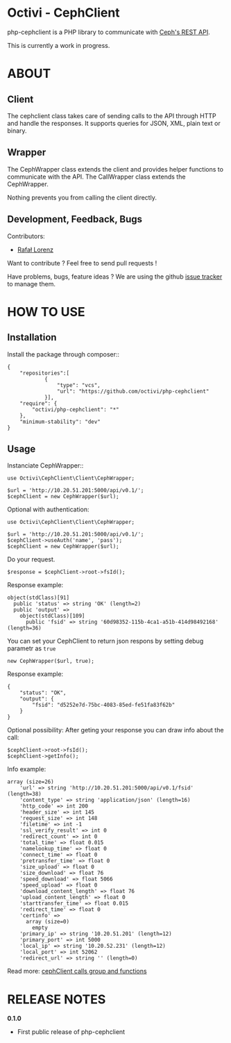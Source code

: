 Octivi - CephClient
======================================

php-cephclient is a PHP library to communicate with [Ceph's REST API](http://ceph.com/docs/master/man/8/ceph-rest-api/).

This is currently a work in progress.

ABOUT
==================================================
Client
--------------------------------------------------

The cephclient class takes care of sending calls to the API through HTTP and
handle the responses. It supports queries for JSON, XML, plain text or binary.

Wrapper
--------------------------------------------------

The CephWrapper class extends the client and provides helper functions to
communicate with the API. The CallWrapper class extends the CephWrapper.

Nothing prevents you from calling the client directly.

Development, Feedback, Bugs
--------------------------------------------------
Contributors:

* [Rafał Lorenz](https://github.com/vardius)

Want to contribute ? Feel free to send pull requests !

Have problems, bugs, feature ideas ?
We are using the github [issue tracker](https://github.com/octivi/php-cephclient/issues) to manage them.

HOW TO USE
==================================================

Installation
----------------
Install the package through composer::

    {
        "repositories":[
                {
                    "type": "vcs",
                    "url": "https://github.com/octivi/php-cephclient"
                }],
        "require": {
            "octivi/php-cephclient": "*"
        },    
        "minimum-stability": "dev"
    }


Usage
----------------
Instanciate CephWrapper::

    use Octivi\CephClient\Client\CephWrapper;

    $url = 'http://10.20.51.201:5000/api/v0.1/';
    $cephClient = new CephWrapper($url);

Optional with authentication:

    use Octivi\CephClient\Client\CephWrapper;

    $url = 'http://10.20.51.201:5000/api/v0.1/';
    $cephClient->useAuth('name', 'pass');
    $cephClient = new CephWrapper($url);

Do your request.

    $response = $cephClient->root->fsId();

Response example:

    object(stdClass)[91]
      public 'status' => string 'OK' (length=2)
      public 'output' => 
        object(stdClass)[109]
          public 'fsid' => string '60d98352-115b-4ca1-a51b-414d98492168' (length=36)

You can set your CephClient to return json respons by setting debug parametr as `true`

    new CephWrapper($url, true);


Response example:

    {
        "status": "OK",
        "output": {
            "fsid": "d5252e7d-75bc-4083-85ed-fe51fa83f62b"
        }
    }

Optional possibility:
After geting your response you can draw info about the call:

    $cephClient->root->fsId();
    $cephClient->getInfo();

Info example:

    array (size=26)
        'url' => string 'http://10.20.51.201:5000/api/v0.1/fsid' (length=38)
        'content_type' => string 'application/json' (length=16)
        'http_code' => int 200
        'header_size' => int 145
        'request_size' => int 148
        'filetime' => int -1
        'ssl_verify_result' => int 0
        'redirect_count' => int 0
        'total_time' => float 0.015
        'namelookup_time' => float 0
        'connect_time' => float 0
        'pretransfer_time' => float 0
        'size_upload' => float 0
        'size_download' => float 76
        'speed_download' => float 5066
        'speed_upload' => float 0
        'download_content_length' => float 76
        'upload_content_length' => float 0
        'starttransfer_time' => float 0.015
        'redirect_time' => float 0
        'certinfo' => 
          array (size=0)
            empty
        'primary_ip' => string '10.20.51.201' (length=12)
        'primary_port' => int 5000
        'local_ip' => string '10.20.52.231' (length=12)
        'local_port' => int 52062
        'redirect_url' => string '' (length=0)


Read more: [cephClient calls group and functions](docs/more_calls_group.md)

RELEASE NOTES
==================================================
**0.1.0**

- First public release of php-cephclient